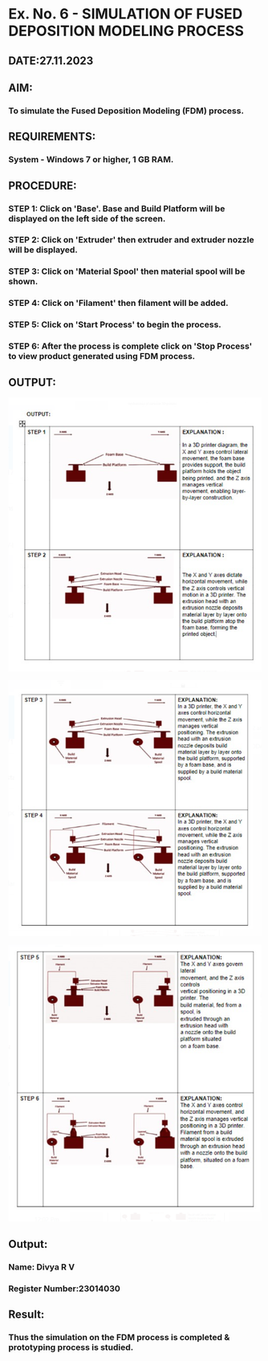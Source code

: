 # Ex. No. 6 - SIMULATION OF FUSED DEPOSITION MODELING PROCESS

## DATE:27.11.2023 
## AIM:
### To simulate the Fused Deposition Modeling (FDM) process.

## REQUIREMENTS:
### System - Windows 7 or higher, 1 GB RAM.

## PROCEDURE:
### STEP 1: Click on 'Base'. Base and Build Platform will be displayed on the left side of the screen.
### STEP 2: Click on 'Extruder' then extruder and extruder nozzle will be displayed.
### STEP 3: Click on 'Material Spool' then material spool will be shown.
### STEP 4: Click on 'Filament' then filament will be added.
### STEP 5: Click on 'Start Process' to begin the process.
### STEP 6: After the process is complete click on 'Stop Process' to view product generated using FDM process.

## OUTPUT:

![Alt text](<Screenshot 2023-11-27 193051.png>)

![Alt text](<Screenshot 2023-11-27 193136.png>)

![Alt text](<Screenshot 2023-11-27 193152.png>)


## Output:

### Name: Divya R V
### Register Number:23014030

## Result:
### Thus the simulation on the FDM process is completed & prototyping process is studied.

